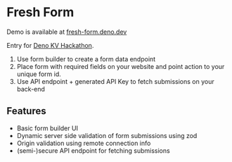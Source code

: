 # Fresh Form

Demo is available at [fresh-form.deno.dev](https://fresh-form.deno.dev/)

Entry for [Deno KV Hackathon](https://deno.com/blog/deno-kv-hackathon).

1. Use form builder to create a form data endpoint
2. Place form with required fields on your website and point action to your
   unique form id.
3. Use API endpoint + generated API Key to fetch submissions on your back-end

## Features

- Basic form builder UI
- Dynamic server side validation of form submissions using zod
- Origin validation using remote connection info
- (semi-)secure API endpoint for fetching submissions
